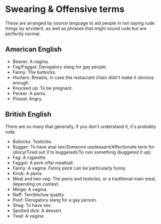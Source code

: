 # Swearing & Offensive terms

These are arranged by source language to aid people in not saying rude things
by accident, as well as phrases that might sound rude but are perfectly normal.

## American English

* Beaver: A vagina.
* Fag/Faggot: Derogatory slang for gay people.
* Fanny: The buttocks.
* Hooters: Breasts, in case the restaurant chain didn't make it obvious enough.
* Knocked up: To be pregnant.
* Pecker: A penis.
* Pissed: Angry.

## British English

There are so many that generally, if you don't understand it, it's probably rude.

* Bollocks: Testicles.
* Bugger: To have anal sex/Someone unpleasant/Affectionate term for idiocy/Tired out (I'm buggered)/To ruin something (buggered it up).
* Fag: A cigarette.
* Faggot: A pork offal meatball.
* Fanny: A vagina. *Fanny pack* can be particularly funny.
* Knob: A penis.
* Meat and two veg: The penis and testicles, or a traditional main meal, depending on context.
* Minge: A vagina.
* Naff: Terrible/low quality.
* Poof: Derogatory slang for a gay person.
* Shag: To have sex.
* Spotted dick: A dessert.
* Twat: A vagina.
